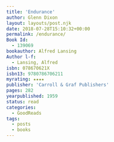 ```yaml
---
title: 'Endurance'
author: Glenn Dixon
layout: layouts/post.njk
date: 2018-07-28T15:10:32+00:00
permalink: /endurance/
Book Id:
  - 139069
bookauthor: Alfred Lansing
Author l-f:
  - Lansing, Alfred
isbn: 078670621X
isbn13: 9780786706211
myrating: ★★★★
publisher: 'Carroll & Graf Publishers'
pages: 282
yearpublished: 1959
status: read
categories:
  - GoodReads
tags:
  - posts
  - books
---
```

